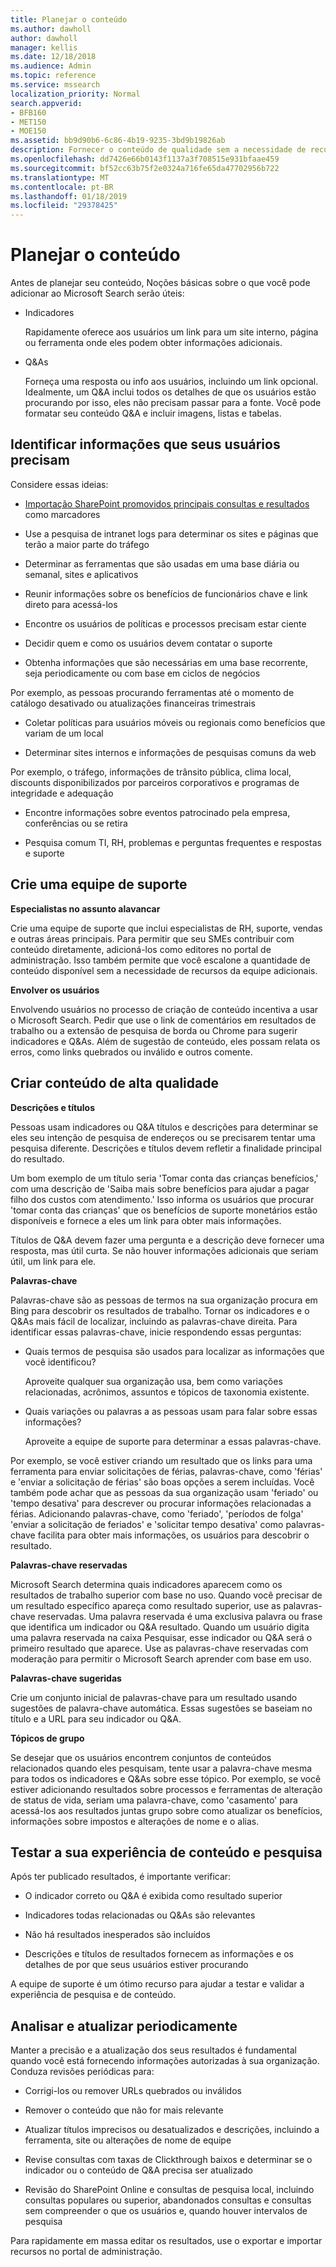 ```yaml
---
title: Planejar o conteúdo
ms.author: dawholl
author: dawholl
manager: kellis
ms.date: 12/18/2018
ms.audience: Admin
ms.topic: reference
ms.service: mssearch
localization_priority: Normal
search.appverid:
- BFB160
- MET150
- MOE150
ms.assetid: bb9d90b6-6c86-4b19-9235-3bd9b19826ab
description: Fornecer o conteúdo de qualidade sem a necessidade de recursos adicionais quando você usa o Microsoft Search
ms.openlocfilehash: dd7426e66b0143f1137a3f708515e931bfaae459
ms.sourcegitcommit: bf52cc63b75f2e0324a716fe65da47702956b722
ms.translationtype: MT
ms.contentlocale: pt-BR
ms.lasthandoff: 01/18/2019
ms.locfileid: "29378425"
---
```

# <a name="plan-your-content"></a>Planejar o conteúdo

Antes de planejar seu conteúdo, Noções básicas sobre o que você pode adicionar ao Microsoft Search serão úteis:
  
- Indicadores
    
    Rapidamente oferece aos usuários um link para um site interno, página ou ferramenta onde eles podem obter informações adicionais.
    
- Q&As
    
    Forneça uma resposta ou info aos usuários, incluindo um link opcional. Idealmente, um Q&A inclui todos os detalhes de que os usuários estão procurando por isso, eles não precisam passar para a fonte. Você pode formatar seu conteúdo Q&A e incluir imagens, listas e tabelas.
    
## <a name="identify-information-your-users-need"></a>Identificar informações que seus usuários precisam

Considere essas ideias:
  
- [Importação SharePoint promovidos principais consultas e resultados](import-sharepoint-promoted-results-and-top-queries.md) como marcadores 
    
- Use a pesquisa de intranet logs para determinar os sites e páginas que terão a maior parte do tráfego
    
- Determinar as ferramentas que são usadas em uma base diária ou semanal, sites e aplicativos
    
- Reunir informações sobre os benefícios de funcionários chave e link direto para acessá-los
    
- Encontre os usuários de políticas e processos precisam estar ciente
    
- Decidir quem e como os usuários devem contatar o suporte
    
- Obtenha informações que são necessárias em uma base recorrente, seja periodicamente ou com base em ciclos de negócios
  
Por exemplo, as pessoas procurando ferramentas até o momento de catálogo desativado ou atualizações financeiras trimestrais
    
- Coletar políticas para usuários móveis ou regionais como benefícios que variam de um local
    
- Determinar sites internos e informações de pesquisas comuns da web
  
Por exemplo, o tráfego, informações de trânsito pública, clima local, discounts disponibilizados por parceiros corporativos e programas de integridade e adequação
    
- Encontre informações sobre eventos patrocinado pela empresa, conferências ou se retira
    
- Pesquisa comum TI, RH, problemas e perguntas frequentes e respostas e suporte
    
## <a name="build-a-support-team"></a>Crie uma equipe de suporte

 **Especialistas no assunto alavancar**
  
Crie uma equipe de suporte que inclui especialistas de RH, suporte, vendas e outras áreas principais. Para permitir que seu SMEs contribuir com conteúdo diretamente, adicioná-los como editores no portal de administração. Isso também permite que você escalone a quantidade de conteúdo disponível sem a necessidade de recursos da equipe adicionais.
  
 **Envolver os usuários**
  
Envolvendo usuários no processo de criação de conteúdo incentiva a usar o Microsoft Search. Pedir que use o link de comentários em resultados de trabalho ou a extensão de pesquisa de borda ou Chrome para sugerir indicadores e Q&As. Além de sugestão de conteúdo, eles possam relata os erros, como links quebrados ou inválido e outros comente.
  
## <a name="create-high-quality-content"></a>Criar conteúdo de alta qualidade

 **Descrições e títulos**
  
Pessoas usam indicadores ou Q&A títulos e descrições para determinar se eles seu intenção de pesquisa de endereços ou se precisarem tentar uma pesquisa diferente. Descrições e títulos devem refletir a finalidade principal do resultado.
  
Um bom exemplo de um título seria 'Tomar conta das crianças benefícios,' com uma descrição de 'Saiba mais sobre benefícios para ajudar a pagar filho dos custos com atendimento.' Isso informa os usuários que procurar 'tomar conta das crianças' que os benefícios de suporte monetários estão disponíveis e fornece a eles um link para obter mais informações.
  
Títulos de Q&A devem fazer uma pergunta e a descrição deve fornecer uma resposta, mas útil curta. Se não houver informações adicionais que seriam útil, um link para ele.
  
 **Palavras-chave**
  
Palavras-chave são as pessoas de termos na sua organização procura em Bing para descobrir os resultados de trabalho. Tornar os indicadores e o Q&As mais fácil de localizar, incluindo as palavras-chave direita. Para identificar essas palavras-chave, inicie respondendo essas perguntas:
  
- Quais termos de pesquisa são usados para localizar as informações que você identificou?
    
    Aproveite qualquer sua organização usa, bem como variações relacionadas, acrônimos, assuntos e tópicos de taxonomia existente.
    
- Quais variações ou palavras a as pessoas usam para falar sobre essas informações?
    
    Aproveite a equipe de suporte para determinar a essas palavras-chave.
    
Por exemplo, se você estiver criando um resultado que os links para uma ferramenta para enviar solicitações de férias, palavras-chave, como 'férias' e 'enviar a solicitação de férias' são boas opções a serem incluídas. Você também pode achar que as pessoas da sua organização usam 'feriado' ou 'tempo desativa' para descrever ou procurar informações relacionadas a férias. Adicionando palavras-chave, como 'feriado', 'períodos de folga' 'enviar a solicitação de feriados' e 'solicitar tempo desativa' como palavras-chave facilita para obter mais informações, os usuários para descobrir o resultado.
  
 **Palavras-chave reservadas**
  
Microsoft Search determina quais indicadores aparecem como os resultados de trabalho superior com base no uso. Quando você precisar de um resultado específico apareça como resultado superior, use as palavras-chave reservadas. Uma palavra reservada é uma exclusiva palavra ou frase que identifica um indicador ou Q&A resultado. Quando um usuário digita uma palavra reservada na caixa Pesquisar, esse indicador ou Q&A será o primeiro resultado que aparece. Use as palavras-chave reservadas com moderação para permitir o Microsoft Search aprender com base em uso.
  
 **Palavras-chave sugeridas**
  
Crie um conjunto inicial de palavras-chave para um resultado usando sugestões de palavra-chave automática. Essas sugestões se baseiam no título e a URL para seu indicador ou Q&A.
  
 **Tópicos de grupo**
  
Se desejar que os usuários encontrem conjuntos de conteúdos relacionados quando eles pesquisam, tente usar a palavra-chave mesma para todos os indicadores e Q&As sobre esse tópico. Por exemplo, se você estiver adicionando resultados sobre processos e ferramentas de alteração de status de vida, seriam uma palavra-chave, como 'casamento' para acessá-los aos resultados juntas grupo sobre como atualizar os benefícios, informações sobre impostos e alterações de nome e o alias.
  
## <a name="test-your-content-and-search-experience"></a>Testar a sua experiência de conteúdo e pesquisa

Após ter publicado resultados, é importante verificar:
  
- O indicador correto ou Q&A é exibida como resultado superior
    
- Indicadores todas relacionadas ou Q&As são relevantes
    
- Não há resultados inesperados são incluídos
    
- Descrições e títulos de resultados fornecem as informações e os detalhes de por que seus usuários estiver procurando
    
A equipe de suporte é um ótimo recurso para ajudar a testar e validar a experiência de pesquisa e de conteúdo.
  
## <a name="review-and-update-periodically"></a>Analisar e atualizar periodicamente

Manter a precisão e a atualização dos seus resultados é fundamental quando você está fornecendo informações autorizadas à sua organização. Conduza revisões periódicas para:
  
- Corrigi-los ou remover URLs quebrados ou inválidos
    
- Remover o conteúdo que não for mais relevante
    
- Atualizar títulos imprecisos ou desatualizados e descrições, incluindo a ferramenta, site ou alterações de nome de equipe
    
- Revise consultas com taxas de Clickthrough baixos e determinar se o indicador ou o conteúdo de Q&A precisa ser atualizado
    
- Revisão do SharePoint Online e consultas de pesquisa local, incluindo consultas populares ou superior, abandonados consultas e consultas sem compreender o que os usuários e, quando houver intervalos de pesquisa
    
Para rapidamente em massa editar os resultados, use o exportar e importar recursos no portal de administração.

  

